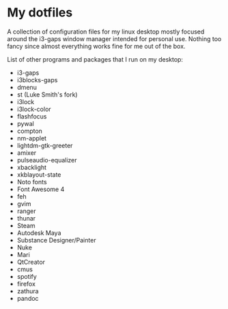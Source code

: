 # My dotfiles
A collection of configuration files for my linux desktop mostly focused around the i3-gaps window manager intended for personal use. Nothing
too fancy since almost everything works fine for me out of the box.

List of other programs and packages that I run on my desktop:
* i3-gaps
* i3blocks-gaps
* dmenu
* st (Luke Smith's fork)
* i3lock
* i3lock-color
* flashfocus
* pywal
* compton
* nm-applet
* lightdm-gtk-greeter
* amixer
* pulseaudio-equalizer
* xbacklight
* xkblayout-state
* Noto fonts
* Font Awesome 4
* feh
* gvim
* ranger
* thunar
* Steam
* Autodesk Maya
* Substance Designer/Painter
* Nuke
* Mari
* QtCreator
* cmus
* spotify
* firefox
* zathura
* pandoc
